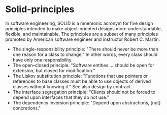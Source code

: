 # Solid-principles
In software engineering, SOLID is a mnemonic acronym for five design principles intended to make object-oriented designs more understandable, flexible, and maintainable. The principles are a subset of many principles promoted by American software engineer and instructor Robert C. Martin:

- The single-responsibility principle: "There should never be more than one reason for a class to change." In other words, every class should have only one responsibility.
- The open–closed principle: "Software entities ... should be open for extension, but closed for modification."
- The Liskov substitution principle: "Functions that use pointers or references to base classes must be able to use objects of derived classes without knowing it." See also design by contract.
- The interface segregation principle: "Clients should not be forced to depend upon interfaces that they do not use."
- The dependency inversion principle: "Depend upon abstractions, [not] concretions."
